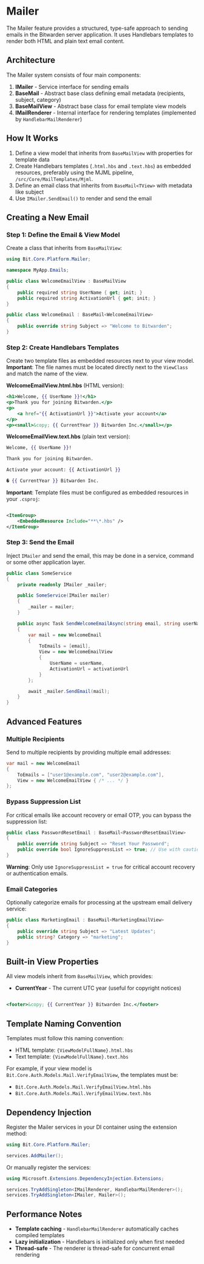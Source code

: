 # Mailer

The Mailer feature provides a structured, type-safe approach to sending emails in the Bitwarden server application. It
uses Handlebars templates to render both HTML and plain text email content.

## Architecture

The Mailer system consists of four main components:

1. **IMailer** - Service interface for sending emails
2. **BaseMail<TView>** - Abstract base class defining email metadata (recipients, subject, category)
3. **BaseMailView** - Abstract base class for email template view models
4. **IMailRenderer** - Internal interface for rendering templates (implemented by `HandlebarMailRenderer`)

## How It Works

1. Define a view model that inherits from `BaseMailView` with properties for template data
2. Create Handlebars templates (`.html.hbs` and `.text.hbs`) as embedded resources, preferably using the MJML pipeline,
   `/src/Core/MailTemplates/Mjml`.
3. Define an email class that inherits from `BaseMail<TView>` with metadata like subject
4. Use `IMailer.SendEmail()` to render and send the email

## Creating a New Email

### Step 1: Define the Email & View Model

Create a class that inherits from `BaseMailView`:

```csharp
using Bit.Core.Platform.Mailer;

namespace MyApp.Emails;

public class WelcomeEmailView : BaseMailView
{
    public required string UserName { get; init; }
    public required string ActivationUrl { get; init; }
}

public class WelcomeEmail : BaseMail<WelcomeEmailView>
{
    public override string Subject => "Welcome to Bitwarden";
}
```

### Step 2: Create Handlebars Templates

Create two template files as embedded resources next to your view model. **Important**: The file names must be located
directly next to the `ViewClass` and match the name of the view.

**WelcomeEmailView.html.hbs** (HTML version):

```handlebars
<h1>Welcome, {{ UserName }}!</h1>
<p>Thank you for joining Bitwarden.</p>
<p>
    <a href="{{ ActivationUrl }}">Activate your account</a>
</p>
<p><small>&copy; {{ CurrentYear }} Bitwarden Inc.</small></p>
```

**WelcomeEmailView.text.hbs** (plain text version):

```handlebars
Welcome, {{ UserName }}!

Thank you for joining Bitwarden.

Activate your account: {{ ActivationUrl }}

� {{ CurrentYear }} Bitwarden Inc.
```

**Important**: Template files must be configured as embedded resources in your `.csproj`:

```xml

<ItemGroup>
    <EmbeddedResource Include="**\*.hbs" />
</ItemGroup>
```

### Step 3: Send the Email

Inject `IMailer` and send the email, this may be done in a service, command or some other application layer.

```csharp
public class SomeService
{
    private readonly IMailer _mailer;

    public SomeService(IMailer mailer)
    {
        _mailer = mailer;
    }

    public async Task SendWelcomeEmailAsync(string email, string userName, string activationUrl)
    {
        var mail = new WelcomeEmail
        {
            ToEmails = [email],
            View = new WelcomeEmailView
            {
                UserName = userName,
                ActivationUrl = activationUrl
            }
        };

        await _mailer.SendEmail(mail);
    }
}
```

## Advanced Features

### Multiple Recipients

Send to multiple recipients by providing multiple email addresses:

```csharp
var mail = new WelcomeEmail
{
    ToEmails = ["user1@example.com", "user2@example.com"],
    View = new WelcomeEmailView { /* ... */ }
};
```

### Bypass Suppression List

For critical emails like account recovery or email OTP, you can bypass the suppression list:

```csharp
public class PasswordResetEmail : BaseMail<PasswordResetEmailView>
{
    public override string Subject => "Reset Your Password";
    public override bool IgnoreSuppressList => true; // Use with caution
}
```

**Warning**: Only use `IgnoreSuppressList = true` for critical account recovery or authentication emails.

### Email Categories

Optionally categorize emails for processing at the upstream email delivery service:

```csharp
public class MarketingEmail : BaseMail<MarketingEmailView>
{
    public override string Subject => "Latest Updates";
    public string? Category => "marketing";
}
```

## Built-in View Properties

All view models inherit from `BaseMailView`, which provides:

- **CurrentYear** - The current UTC year (useful for copyright notices)

```handlebars

<footer>&copy; {{ CurrentYear }} Bitwarden Inc.</footer>
```

## Template Naming Convention

Templates must follow this naming convention:

- HTML template: `{ViewModelFullName}.html.hbs`
- Text template: `{ViewModelFullName}.text.hbs`

For example, if your view model is `Bit.Core.Auth.Models.Mail.VerifyEmailView`, the templates must be:

- `Bit.Core.Auth.Models.Mail.VerifyEmailView.html.hbs`
- `Bit.Core.Auth.Models.Mail.VerifyEmailView.text.hbs`

## Dependency Injection

Register the Mailer services in your DI container using the extension method:

```csharp
using Bit.Core.Platform.Mailer;

services.AddMailer();
```

Or manually register the services:

```csharp
using Microsoft.Extensions.DependencyInjection.Extensions;

services.TryAddSingleton<IMailRenderer, HandlebarMailRenderer>();
services.TryAddSingleton<IMailer, Mailer>();
```

## Performance Notes

- **Template caching** - `HandlebarMailRenderer` automatically caches compiled templates
- **Lazy initialization** - Handlebars is initialized only when first needed
- **Thread-safe** - The renderer is thread-safe for concurrent email rendering
